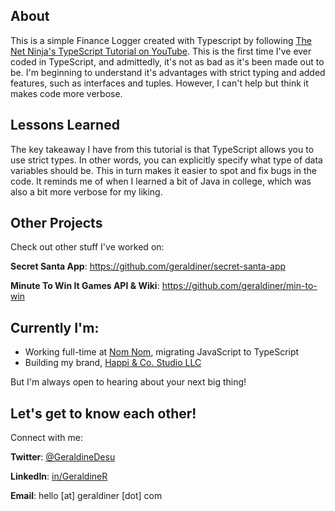 ## About

This is a simple Finance Logger created with Typescript by following [The Net Ninja's TypeScript Tutorial on YouTube](https://www.youtube.com/watch?v=2pZmKW9-I_k&list=PL4cUxeGkcC9gUgr39Q_yD6v-bSyMwKPUI&index=1). This is the first time I've ever coded in TypeScript, and admittedly, it's not as bad as it's been made out to be. I'm beginning to understand it's advantages with strict typing and added features, such as interfaces and tuples. However, I can't help but think it makes code more verbose.

## Lessons Learned

The key takeaway I have from this tutorial is that TypeScript allows you to use strict types. In other words, you can explicitly specify what type of data variables should be. This in turn makes it easier to spot and fix bugs in the code. It reminds me of when I learned a bit of Java in college, which was also a bit more verbose for my liking.







## Other Projects

Check out other stuff I've worked on:

**Secret Santa App**: https://github.com/geraldiner/secret-santa-app

**Minute To Win It Games API & Wiki**: https://github.com/geraldiner/min-to-win

## Currently I'm:

- Working full-time at <a target="_blank" href="https://nomnomnow.com">Nom Nom</a>, migrating JavaScript to TypeScript
- Building my brand, <a target="_blank" href="https://happiandco.com">Happi & Co. Studio LLC</a>

But I'm always open to hearing about your next big thing!

## Let's get to know each other!

Connect with me:

**Twitter**: [@GeraldineDesu](https://twitter.com/geraldinedesu)

**LinkedIn**: [in/GeraldineR](https://linkedin.com/in/geraldiner)

**Email**: hello [at] geraldiner [dot] com
